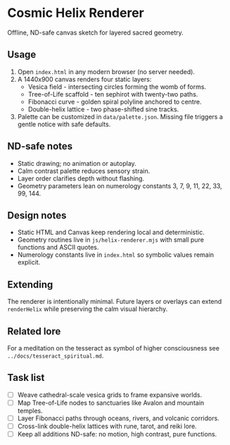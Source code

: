 # Cosmic Helix Renderer

Offline, ND-safe canvas sketch for layered sacred geometry.

## Usage
1. Open `index.html` in any modern browser (no server needed).
2. A 1440x900 canvas renders four static layers:
   - Vesica field - intersecting circles forming the womb of forms.
   - Tree-of-Life scaffold - ten sephirot with twenty-two paths.
   - Fibonacci curve - golden spiral polyline anchored to centre.
   - Double-helix lattice - two phase-shifted sine tracks.
3. Palette can be customized in `data/palette.json`. Missing file triggers a gentle notice with safe defaults.

## ND-safe notes
- Static drawing; no animation or autoplay.
- Calm contrast palette reduces sensory strain.
- Layer order clarifies depth without flashing.
- Geometry parameters lean on numerology constants 3, 7, 9, 11, 22, 33, 99, 144.

## Design notes
- Static HTML and Canvas keep rendering local and deterministic.
- Geometry routines live in `js/helix-renderer.mjs` with small pure functions and ASCII quotes.
- Numerology constants live in `index.html` so symbolic values remain explicit.

## Extending
The renderer is intentionally minimal. Future layers or overlays can extend `renderHelix` while preserving the calm visual hierarchy.

## Related lore
For a meditation on the tesseract as symbol of higher consciousness see `../docs/tesseract_spiritual.md`.

## Task list
- [ ] Weave cathedral-scale vesica grids to frame expansive worlds.
- [ ] Map Tree-of-Life nodes to sanctuaries like Avalon and mountain temples.
- [ ] Layer Fibonacci paths through oceans, rivers, and volcanic corridors.
- [ ] Cross-link double-helix lattices with rune, tarot, and reiki lore.
- [ ] Keep all additions ND-safe: no motion, high contrast, pure functions.
